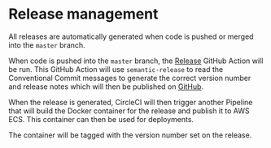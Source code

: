 # Release management

All releases are automatically generated when code is pushed or merged into the `master` branch.

When code is pushed into the `master` branch, the [Release](https://github.com/UKForeignOffice/lists/actions/workflows/release.yml) GitHub Action will be run. This GitHub Action will use `semantic-release` to read the Conventional Commit messages to generate the correct version number and release notes which will then be published on [GitHub](https://github.com/UKForeignOffice/lists/releases).

When the release is generated, CircleCI will then trigger another Pipeline that will build the Docker container for the release and publish it to AWS ECS. This container can then be used for deployments.

The container will be tagged with the version number set on the release.
